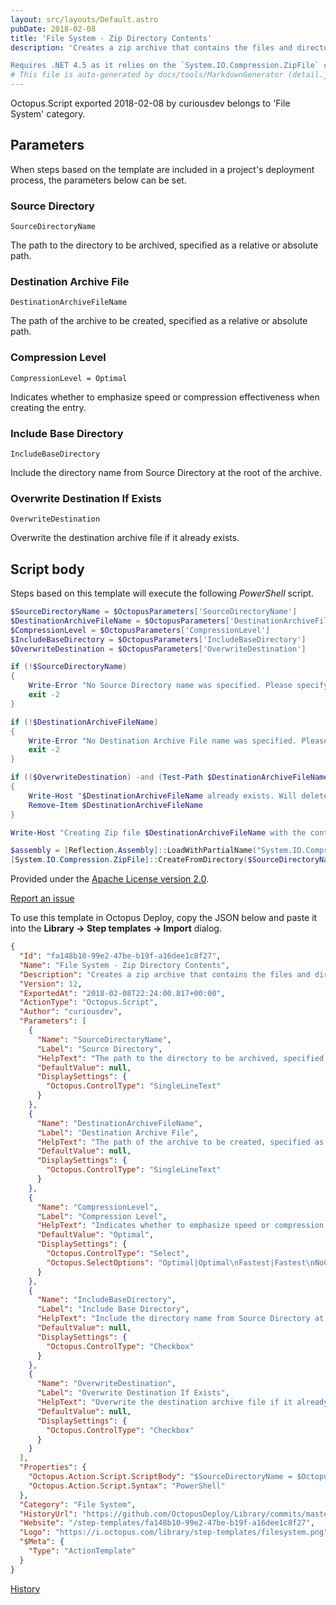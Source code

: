 ```yaml
---
layout: src/layouts/Default.astro
pubDate: 2018-02-08
title: 'File System - Zip Directory Contents'
description: 'Creates a zip archive that contains the files and directories from the specified directory, uses the specified compression level, and optionally includes the base directory.

Requires .NET 4.5 as it relies on the `System.IO.Compression.ZipFile` class.'
# This file is auto-generated by docs/tools/MarkdownGenerator (detail.js)
---
```


Octopus.Script exported 2018-02-08 by curiousdev belongs to 'File System' category.

## Parameters

When steps based on the template are included in a project's deployment process, the parameters below can be set.


<div class="param">

### Source Directory

`SourceDirectoryName`

The path to the directory to be archived, specified as a relative or absolute path.

</div>
        
<div class="param">

### Destination Archive File

`DestinationArchiveFileName`

The path of the archive to be created, specified as a relative or absolute path.

</div>
        
<div class="param">

### Compression Level

`CompressionLevel = Optimal`

Indicates whether to emphasize speed or compression effectiveness when creating the entry.

</div>
        
<div class="param">

### Include Base Directory

`IncludeBaseDirectory`

Include the directory name from Source Directory at the root of the archive.

</div>
        
<div class="param">

### Overwrite Destination If Exists

`OverwriteDestination`

Overwrite the destination archive file if it already exists.

</div>
        

## Script body

Steps based on this template will execute the following *PowerShell* script.

```PowerShell
$SourceDirectoryName = $OctopusParameters['SourceDirectoryName']
$DestinationArchiveFileName = $OctopusParameters['DestinationArchiveFileName']
$CompressionLevel = $OctopusParameters['CompressionLevel']
$IncludeBaseDirectory = $OctopusParameters['IncludeBaseDirectory']
$OverwriteDestination = $OctopusParameters['OverwriteDestination']

if (!$SourceDirectoryName)
{
    Write-Error "No Source Directory name was specified. Please specify the name of the directory to that will be zipped."
    exit -2
}

if (!$DestinationArchiveFileName)
{
    Write-Error "No Destination Archive File name was specified. Please specify the name of the zip file to be created."
    exit -2
}

if (($OverwriteDestination) -and (Test-Path $DestinationArchiveFileName))
{
    Write-Host "$DestinationArchiveFileName already exists. Will delete it before we create a new zip file with the same name."
    Remove-Item $DestinationArchiveFileName
}

Write-Host "Creating Zip file $DestinationArchiveFileName with the contents of directory $SourceDirectoryName using compression level $CompressionLevel"

$assembly = [Reflection.Assembly]::LoadWithPartialName("System.IO.Compression.FileSystem")
[System.IO.Compression.ZipFile]::CreateFromDirectory($SourceDirectoryName, $DestinationArchiveFileName, $CompressionLevel, $IncludeBaseDirectory)

```

Provided under the [Apache License version 2.0](https://github.com/OctopusDeploy/Library/blob/master/LICENSE.txt).

[Report an issue](https://github.com/OctopusDeploy/Library/issues/new?assignees=&labels=&projects=&template=bug-report.yml&title=Issue%20with%20File%20System%20-%20Zip%20Directory%20Contents&step-template=File%20System%20-%20Zip%20Directory%20Contents)

<div class="get-json">

To use this template in Octopus Deploy, copy the JSON below and paste it into the **Library → Step templates → Import** dialog.

```json
{
  "Id": "fa148b10-99e2-47be-b19f-a16dee1c8f27",
  "Name": "File System - Zip Directory Contents",
  "Description": "Creates a zip archive that contains the files and directories from the specified directory, uses the specified compression level, and optionally includes the base directory.\n\nRequires .NET 4.5 as it relies on the `System.IO.Compression.ZipFile` class.",
  "Version": 12,
  "ExportedAt": "2018-02-08T22:24:00.817+00:00",
  "ActionType": "Octopus.Script",
  "Author": "curiousdev",
  "Parameters": [
    {
      "Name": "SourceDirectoryName",
      "Label": "Source Directory",
      "HelpText": "The path to the directory to be archived, specified as a relative or absolute path.",
      "DefaultValue": null,
      "DisplaySettings": {
        "Octopus.ControlType": "SingleLineText"
      }
    },
    {
      "Name": "DestinationArchiveFileName",
      "Label": "Destination Archive File",
      "HelpText": "The path of the archive to be created, specified as a relative or absolute path.",
      "DefaultValue": null,
      "DisplaySettings": {
        "Octopus.ControlType": "SingleLineText"
      }
    },
    {
      "Name": "CompressionLevel",
      "Label": "Compression Level",
      "HelpText": "Indicates whether to emphasize speed or compression effectiveness when creating the entry.",
      "DefaultValue": "Optimal",
      "DisplaySettings": {
        "Octopus.ControlType": "Select",
        "Octopus.SelectOptions": "Optimal|Optimal\nFastest|Fastest\nNoCompression|No Compression"
      }
    },
    {
      "Name": "IncludeBaseDirectory",
      "Label": "Include Base Directory",
      "HelpText": "Include the directory name from Source Directory at the root of the archive.",
      "DefaultValue": null,
      "DisplaySettings": {
        "Octopus.ControlType": "Checkbox"
      }
    },
    {
      "Name": "OverwriteDestination",
      "Label": "Overwrite Destination If Exists",
      "HelpText": "Overwrite the destination archive file if it already exists.",
      "DefaultValue": null,
      "DisplaySettings": {
        "Octopus.ControlType": "Checkbox"
      }
    }
  ],
  "Properties": {
    "Octopus.Action.Script.ScriptBody": "$SourceDirectoryName = $OctopusParameters['SourceDirectoryName']\n$DestinationArchiveFileName = $OctopusParameters['DestinationArchiveFileName']\n$CompressionLevel = $OctopusParameters['CompressionLevel']\n$IncludeBaseDirectory = $OctopusParameters['IncludeBaseDirectory']\n$OverwriteDestination = $OctopusParameters['OverwriteDestination']\n\nif (!$SourceDirectoryName)\n{\n    Write-Error \"No Source Directory name was specified. Please specify the name of the directory to that will be zipped.\"\n    exit -2\n}\n\nif (!$DestinationArchiveFileName)\n{\n    Write-Error \"No Destination Archive File name was specified. Please specify the name of the zip file to be created.\"\n    exit -2\n}\n\nif (($OverwriteDestination) -and (Test-Path $DestinationArchiveFileName))\n{\n    Write-Host \"$DestinationArchiveFileName already exists. Will delete it before we create a new zip file with the same name.\"\n    Remove-Item $DestinationArchiveFileName\n}\n\nWrite-Host \"Creating Zip file $DestinationArchiveFileName with the contents of directory $SourceDirectoryName using compression level $CompressionLevel\"\n\n$assembly = [Reflection.Assembly]::LoadWithPartialName(\"System.IO.Compression.FileSystem\")\n[System.IO.Compression.ZipFile]::CreateFromDirectory($SourceDirectoryName, $DestinationArchiveFileName, $CompressionLevel, $IncludeBaseDirectory)\n",
    "Octopus.Action.Script.Syntax": "PowerShell"
  },
  "Category": "File System",
  "HistoryUrl": "https://github.com/OctopusDeploy/Library/commits/master/step-templates//opt/buildagent/work/75443764cd38076d/step-templates/file-system-zip-directory-contents.json",
  "Website": "/step-templates/fa148b10-99e2-47be-b19f-a16dee1c8f27",
  "Logo": "https://i.octopus.com/library/step-templates/filesystem.png",
  "$Meta": {
    "Type": "ActionTemplate"
  }
}
```

[History](https://github.com/OctopusDeploy/Library/commits/master/step-templates/https://github.com/OctopusDeploy/Library/commits/master/step-templates//opt/buildagent/work/75443764cd38076d/step-templates/file-system-zip-directory-contents.json)

</div>
